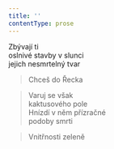 ```yaml
---
title: ''
contentType: prose
---
```


  

Zbývají ti  
oslnivé stavby v slunci  
jejich nesmrtelný tvar

> Chceš do Řecka

> Varuj se však  
> kaktusového pole  
> Hnízdí v něm přízračné  
> podoby smrti

> Vnitřnosti zeleně
